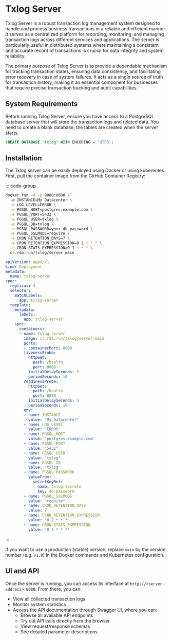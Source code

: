 # Txlog Server

Txlog Server is a robust transaction log management system designed to handle
and process business transactions in a reliable and efficient manner. It serves
as a centralized platform for recording, monitoring, and managing transaction
logs across different services and applications. The server is particularly
useful in distributed systems where maintaining a consistent and accurate record
of transactions is crucial for data integrity and system reliability.

The primary purpose of Txlog Server is to provide a dependable mechanism for
tracking transaction states, ensuring data consistency, and facilitating error
recovery in case of system failures. It acts as a single source of truth for
transaction history, making it an essential component for businesses that
require precise transaction tracking and audit capabilities.

## System Requirements

Before running Txlog Server, ensure you have access to a PostgreSQL database
server that will store the transaction logs and related data. You need to
create a blank database; the tables are created when the server starts.

```sql
CREATE DATABASE "txlog" WITH ENCODING = 'UTF8';
```

## Installation

The Txlog server can be easily deployed using Docker or using kuberentes. First,
pull the container image from the GitHub Container Registry:

::: code-group

```bash [Docker]
docker run -d -p 8080:8080 \`
  -e INSTANCE=My Datacenter \
  -e LOG_LEVEL=ERROR \
  -e PGSQL_HOST=postgres.example.com \
  -e PGSQL_PORT=5432 \
  -e PGSQL_USER=txlog \
  -e PGSQL_DB=txlog \
  -e PGSQL_PASSWORD=your_db_password \
  -e PGSQL_SSLMODE=require \
  -e CRON_RETENTION_DAYS=7 \
  -e CRON_RETENTION_EXPRESSION=0 2 * * * \
  -e CRON_STATS_EXPRESSION=0 1 * * * \
  cr.rda.run/txlog/server:main
```

```yaml [Kubernetes]
apiVersion: apps/v1
kind: Deployment
metadata:
  name: txlog-server
spec:
  replicas: 3
  selector:
    matchLabels:
      app: txlog-server
  template:
    metadata:
      labels:
        app: txlog-server
    spec:
      containers:
      - name: txlog-server
        image: cr.rda.run/txlog/server:main
        ports:
        - containerPort: 8080
        livenessProbe:
          httpGet:
            path: /health
            port: 8080
          initialDelaySeconds: 5
          periodSeconds: 10
        readinessProbe:
          httpGet:
            path: /health
            port: 8080
          initialDelaySeconds: 5
          periodSeconds: 10
        env:
        - name: INSTANCE
          value: "My Datacenter"
        - name: LOG_LEVEL
          value: "ERROR"
        - name: PGSQL_HOST
          value: "postgres.example.com"
        - name: PGSQL_PORT
          value: "5432"
        - name: PGSQL_USER
          value: "txlog"
        - name: PGSQL_DB
          value: "txlog"
        - name: PGSQL_PASSWORD
          valueFrom:
            secretKeyRef:
              name: txlog-secrets
              key: db-password
        - name: PGSQL_SSLMODE
          value: "require"
        - name: CRON_RETENTION_DAYS
          value: 7
        - name: CRON_RETENTION_EXPRESSION
          value: "0 2 * * *"
        - name: CRON_STATS_EXPRESSION
          value: "0 1 * * *"
```

:::

If you want to use a production (stable) version, replace `main` by the version
number (e.g. `v1.0`) in the Docker commands and Kubernetes configuration.

## UI and API

Once the server is running, you can access its interface at `http://<server-address>:8080`. From there, you can:

* View all collected transaction logs
* Monitor system statistics
* Access the API documentation through Swagger UI, where you can:
  * Browse all available API endpoints
  * Try out API calls directly from the browser
  * View request/response schemas
  * See detailed parameter descriptions
